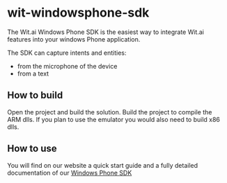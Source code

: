 wit-windowsphone-sdk
====================

The Wit.ai Windows Phone SDK is the easiest way to integrate Wit.ai features into your windows Phone application.

The SDK can capture intents and entities:

- from the microphone of the device
- from a text


## How to build

Open the project and build the solution. Build the project to compile the ARM dlls. 
If you plan to use the emulator you would also need to build x86 dlls.

## How to use
You will find on our website a quick start guide and a fully detailed documentation of our [Windows Phone SDK](https://wit.ai/docs/windows/0.7.0)

